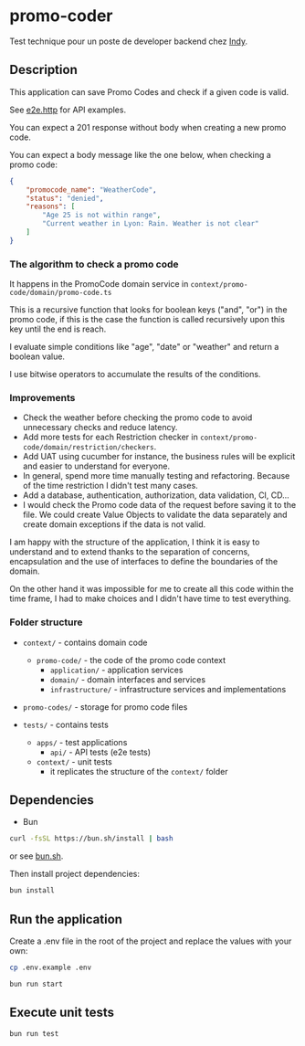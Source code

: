 # promo-coder

Test technique pour un poste de developer backend chez [Indy](https://www.indy.fr).

## Description

This application can save Promo Codes and check if a given code is valid.

See [e2e.http](tests/apps/api/e2e.http) for API examples.

You can expect a 201 response without body when creating a new promo code.

You can expect a body message like the one below, when checking a promo code:

```json
{
    "promocode_name": "WeatherCode",
    "status": "denied",
    "reasons": [
        "Age 25 is not within range",
        "Current weather in Lyon: Rain. Weather is not clear"
    ]
}
```

### The algorithm to check a promo code

It happens in the PromoCode domain service in `context/promo-code/domain/promo-code.ts`

This is a recursive function that looks for boolean keys ("and", "or") in the promo code, if this is the case the function is called recursively upon this key until the end is reach.

I evaluate simple conditions like "age", "date" or "weather" and return a boolean value.

I use bitwise operators to accumulate the results of the conditions.

### Improvements

-   Check the weather before checking the promo code to avoid unnecessary checks and reduce latency.
-   Add more tests for each Restriction checker in `context/promo-code/domain/restriction/checkers`.
-   Add UAT using cucumber for instance, the business rules will be explicit and easier to understand for everyone.
-   In general, spend more time manually testing and refactoring. Because of the time restriction I didn't test many cases.
-   Add a database, authentication, authorization, data validation, CI, CD...
-   I would check the Promo code data of the request before saving it to the file. We could create Value Objects to validate the data separately and create domain exceptions if the data is not valid.

I am happy with the structure of the application, I think it is easy to understand and to extend thanks to the separation of concerns, encapsulation and the use of interfaces to define the boundaries of the domain.

On the other hand it was impossible for me to create all this code within the time frame, I had to make choices and I didn't have time to test everything.

### Folder structure

-   `context/` - contains domain code

    -   `promo-code/` - the code of the promo code context
        -   `application/` - application services
        -   `domain/` - domain interfaces and services
        -   `infrastructure/` - infrastructure services and implementations

-   `promo-codes/` - storage for promo code files

-   `tests/` - contains tests
    -   `apps/` - test applications
        -   `api/` - API tests (e2e tests)
    -   `context/` - unit tests
        -   it replicates the structure of the `context/` folder

## Dependencies

-   Bun

```bash
curl -fsSL https://bun.sh/install | bash
```

or see [bun.sh](https://bun.sh).

Then install project dependencies:

```bash
bun install
```

## Run the application

Create a .env file in the root of the project and replace the values with your own:

```bash
cp .env.example .env
```

```bash
bun run start
```

## Execute unit tests

```bash
bun run test
```
